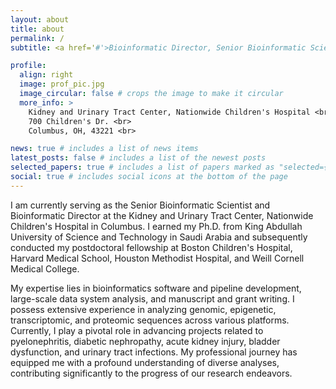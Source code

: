 ```yaml
---
layout: about
title: about
permalink: /
subtitle: <a href='#'>Bioinformatic Director, Senior Bioinformatic Scientist, Kidney and Urinary Tract Center. Nationwide Children's Hospital

profile:
  align: right
  image: prof_pic.jpg
  image_circular: false # crops the image to make it circular
  more_info: >
    Kidney and Urinary Tract Center, Nationwide Children's Hospital <br>
    700 Children's Dr. <br>
    Columbus, OH, 43221 <br>

news: true # includes a list of news items
latest_posts: false # includes a list of the newest posts
selected_papers: true # includes a list of papers marked as "selected={true}"
social: true # includes social icons at the bottom of the page
---
```



I am currently serving as the Senior Bioinformatic Scientist and Bioinformatic Director at the Kidney and Urinary Tract Center, Nationwide Children's Hospital in Columbus. I earned my Ph.D. from King Abdullah University of Science and Technology in Saudi Arabia and subsequently conducted my postdoctoral fellowship at Boston Children's Hospital, Harvard Medical School, Houston Methodist Hospital, and Weill Cornell Medical College. 

My expertise lies in bioinformatics software and pipeline development, large-scale data system analysis, and manuscript and grant writing. I possess extensive experience in analyzing genomic, epigenetic, transcriptomic, and proteomic sequences across various platforms. Currently, I play a pivotal role in advancing projects related to pyelonephritis, diabetic nephropathy, acute kidney injury, bladder dysfunction, and urinary tract infections. My professional journey has equipped me with a profound understanding of diverse analyses, contributing significantly to the progress of our research endeavors.